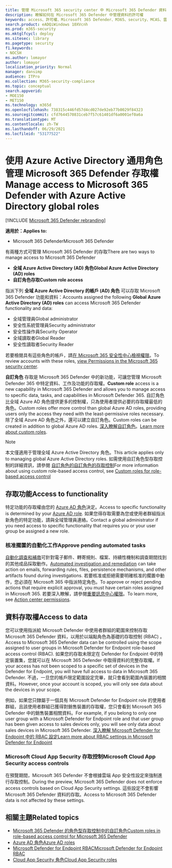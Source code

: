 ```yaml
---
title: 管理 Microsoft 365 security center 中 Microsoft 365 Defender 資料的存取權
description: 瞭解如何在 Microsoft 365 Defender 中管理資料的許可權
keywords: access、許可權、Microsoft 365 Defender、M365、security、MCAS、雲端 App 安全性、Microsoft Defender for 端點、範圍、範圍、RBAC
search.product: eADQiWindows 10XVcnh
ms.prod: m365-security
ms.mktglfcycl: deploy
ms.sitesec: library
ms.pagetype: security
f1.keywords:
- NOCSH
ms.author: lomayor
author: lomayor
localization_priority: Normal
manager: dansimp
audience: ITPro
ms.collection: M365-security-compliance
ms.topic: conceptual
search.appverid:
- MOE150
- MET150
ms.technology: m365d
ms.openlocfilehash: 738315c446fd57d4cd027de92eb77b0029f84323
ms.sourcegitcommit: cfd7644570831ceb7f57c61401df6a0001ef0a6a
ms.translationtype: MT
ms.contentlocale: zh-TW
ms.lasthandoff: 06/29/2021
ms.locfileid: "53177522"
---
```

# <a name="manage-access-to-microsoft-365-defender-with-azure-active-directory-global-roles"></a><span data-ttu-id="1b354-104">使用 Azure Active Directory 通用角色管理 Microsoft 365 Defender 存取權</span><span class="sxs-lookup"><span data-stu-id="1b354-104">Manage access to Microsoft 365 Defender with Azure Active Directory global roles</span></span>

[!INCLUDE [Microsoft 365 Defender rebranding](../includes/microsoft-defender.md)]


<span data-ttu-id="1b354-105">**適用於：**</span><span class="sxs-lookup"><span data-stu-id="1b354-105">**Applies to:**</span></span>
- <span data-ttu-id="1b354-106">Microsoft 365 Defender</span><span class="sxs-lookup"><span data-stu-id="1b354-106">Microsoft 365 Defender</span></span>

<span data-ttu-id="1b354-107">有兩種方式可管理 Microsoft 365 Defender 的存取</span><span class="sxs-lookup"><span data-stu-id="1b354-107">There are two ways to manage access to Microsoft 365 Defender</span></span>
- <span data-ttu-id="1b354-108">**全域 Azure Active Directory (AD) 角色**</span><span class="sxs-lookup"><span data-stu-id="1b354-108">**Global Azure Active Directory (AD) roles**</span></span>
- <span data-ttu-id="1b354-109">**自訂角色存取**</span><span class="sxs-lookup"><span data-stu-id="1b354-109">**Custom role access**</span></span>

<span data-ttu-id="1b354-110">指派下列 **全域 Azure Active Directory 的帳戶 (AD) 角色** 可以存取 Microsoft 365 Defender 功能和資料：</span><span class="sxs-lookup"><span data-stu-id="1b354-110">Accounts assigned the following **Global Azure Active Directory (AD) roles** can access Microsoft 365 Defender functionality and data:</span></span>
- <span data-ttu-id="1b354-111">全域管理員</span><span class="sxs-lookup"><span data-stu-id="1b354-111">Global administrator</span></span>
- <span data-ttu-id="1b354-112">安全性系統管理員</span><span class="sxs-lookup"><span data-stu-id="1b354-112">Security administrator</span></span>
- <span data-ttu-id="1b354-113">安全性操作員</span><span class="sxs-lookup"><span data-stu-id="1b354-113">Security Operator</span></span>
- <span data-ttu-id="1b354-114">全域讀取者</span><span class="sxs-lookup"><span data-stu-id="1b354-114">Global Reader</span></span>
- <span data-ttu-id="1b354-115">安全性讀取者</span><span class="sxs-lookup"><span data-stu-id="1b354-115">Security Reader</span></span>

<span data-ttu-id="1b354-116">若要檢閱具有這些角色的帳戶，請[在 Microsoft 365 安全性中心檢視權限](https://security.microsoft.com/permissions)。</span><span class="sxs-lookup"><span data-stu-id="1b354-116">To review accounts with these roles, [view Permissions in the Microsoft 365 security center](https://security.microsoft.com/permissions).</span></span>

<span data-ttu-id="1b354-117">**自訂角色** 存取是 Microsoft 365 Defender 中的新功能，可讓您管理 Microsoft Defender 365 中特定資料、工作及功能的存取權。</span><span class="sxs-lookup"><span data-stu-id="1b354-117">**Custom role** access is a new capability in Microsoft 365 Defender and allows you to manage access to specific data, tasks, and capabilities in Microsoft Defender 365.</span></span> <span data-ttu-id="1b354-118">自訂角色比全域 Azure AD 角色提供更多的控制權，只為使用者提供必要的存取權最低的角色。</span><span class="sxs-lookup"><span data-stu-id="1b354-118">Custom roles offer more control than global Azure AD roles, providing users only the access they need with the least-permissive roles necessary.</span></span>  <span data-ttu-id="1b354-119">除了全域 Azure AD 角色之外，還可以建立自訂角色。</span><span class="sxs-lookup"><span data-stu-id="1b354-119">Custom roles can be created in addition to global Azure AD roles.</span></span> <span data-ttu-id="1b354-120">[深入瞭解自訂角色](custom-roles.md)。</span><span class="sxs-lookup"><span data-stu-id="1b354-120">[Learn more about custom roles](custom-roles.md).</span></span>

> [!NOTE]
> <span data-ttu-id="1b354-121">本文僅適用于管理全域 Azure Active Directory 角色。</span><span class="sxs-lookup"><span data-stu-id="1b354-121">This article applies only to managing global Azure Active Directory roles.</span></span> <span data-ttu-id="1b354-122">如需使用自訂角色型存取控制的詳細資訊，請參閱 [自訂角色的自訂角色的存取控制](custom-roles.md)</span><span class="sxs-lookup"><span data-stu-id="1b354-122">For more information about using custom role-based access control, see [Custom roles for role-based access control](custom-roles.md)</span></span>

## <a name="access-to-functionality"></a><span data-ttu-id="1b354-123">存取功能</span><span class="sxs-lookup"><span data-stu-id="1b354-123">Access to functionality</span></span>
<span data-ttu-id="1b354-124">特定功能的存取權由您的 [Azure AD 角色](/azure/active-directory/users-groups-roles/directory-assign-admin-roles)決定。</span><span class="sxs-lookup"><span data-stu-id="1b354-124">Access to specific functionality is determined by your [Azure AD role](/azure/active-directory/users-groups-roles/directory-assign-admin-roles).</span></span> <span data-ttu-id="1b354-125">如果您得存取需要為您或使用者群組指派新角色的特定功能，請與全域管理員連絡。</span><span class="sxs-lookup"><span data-stu-id="1b354-125">Contact a global administrator if you need access to specific functionality that requires you or your user group be assigned a new role.</span></span>

### <a name="approve-pending-automated-tasks"></a><span data-ttu-id="1b354-126">核准擱置的自動化工作</span><span class="sxs-lookup"><span data-stu-id="1b354-126">Approve pending automated tasks</span></span>
<span data-ttu-id="1b354-127">[自動化調查和補救](m365d-autoir-actions.md)可針對電子郵件、轉寄規則、檔案、持續性機制和調查期間找到的其他成品採取動作。</span><span class="sxs-lookup"><span data-stu-id="1b354-127">[Automated investigation and remediation](m365d-autoir-actions.md) can take action on emails, forwarding rules, files, persistence mechanisms, and other artifacts found during investigations.</span></span> <span data-ttu-id="1b354-128">若要核准或拒絕需要明確核准的擱置中動作，您必須在 Microsoft 365 中指派特定角色。</span><span class="sxs-lookup"><span data-stu-id="1b354-128">To approve or reject pending actions that require explicit approval, you must have certain roles assigned in Microsoft 365.</span></span> <span data-ttu-id="1b354-129">若要深入瞭解，請參閱[重要訊息中心權限](m365d-action-center.md#required-permissions-for-action-center-tasks)。</span><span class="sxs-lookup"><span data-stu-id="1b354-129">To learn more, see [Action center permissions](m365d-action-center.md#required-permissions-for-action-center-tasks).</span></span>

## <a name="access-to-data"></a><span data-ttu-id="1b354-130">資料存取權</span><span class="sxs-lookup"><span data-stu-id="1b354-130">Access to data</span></span>
<span data-ttu-id="1b354-131">您可以使用指派給 Microsoft Defender 中使用者群組的範圍來控制存取 Microsoft 365 Defender 資料，以用於以端點角色為基礎的存取控制 (RBAC) 。</span><span class="sxs-lookup"><span data-stu-id="1b354-131">Access to Microsoft 365 Defender data can be controlled using the scope assigned to user groups in Microsoft Defender for Endpoint role-based access control (RBAC).</span></span> <span data-ttu-id="1b354-132">如果您的存取未限定在 Defender for Endpoint 中的特定裝置集，您就可以在 Microsoft 365 Defender 中取得資料的完整存取權。</span><span class="sxs-lookup"><span data-stu-id="1b354-132">If your access has not been scoped to a specific set of devices in the Defender for Endpoint, you will have full access to data in Microsoft 365 Defender.</span></span> <span data-ttu-id="1b354-133">不過，一旦您的帳戶限定範圍設定完畢，就只會看到範圍內裝置的相關資料。</span><span class="sxs-lookup"><span data-stu-id="1b354-133">However, once your account is scoped, you will only see data about the devices in your scope.</span></span>

<span data-ttu-id="1b354-134">例如，如果您只隸屬于一個具有 Microsoft Defender for Endpoint role 的使用者群組，且該使用者群組已獲得對銷售裝置的存取權，您只會看到 Microsoft 365 Defender 中的銷售裝置相關資料。</span><span class="sxs-lookup"><span data-stu-id="1b354-134">For example, if you belong to only one user group with a Microsoft Defender for Endpoint role and that user group has been given access to sales devices only, you will see only data about sales devices in Microsoft 365 Defender.</span></span> [<span data-ttu-id="1b354-135">深入瞭解 Microsoft Defender for Endpoint 中的 RBAC 設定</span><span class="sxs-lookup"><span data-stu-id="1b354-135">Learn more about RBAC settings in Microsoft Defender for Endpoint</span></span>](/windows/security/threat-protection/microsoft-defender-atp/rbac)

### <a name="microsoft-cloud-app-security-access-controls"></a><span data-ttu-id="1b354-136">Microsoft Cloud App Security 存取控制</span><span class="sxs-lookup"><span data-stu-id="1b354-136">Microsoft Cloud App Security access controls</span></span>
<span data-ttu-id="1b354-137">在預覽期間，Microsoft 365 Defender 不會根據雲端 App 安全性設定來強制進行存取控制。</span><span class="sxs-lookup"><span data-stu-id="1b354-137">During the preview, Microsoft 365 Defender does not enforce access controls based on  Cloud App Security settings.</span></span> <span data-ttu-id="1b354-138">這些設定不會影響 Microsoft 365 Defender 資料的存取。</span><span class="sxs-lookup"><span data-stu-id="1b354-138">Access to Microsoft 365 Defender data is not affected by these settings.</span></span>

## <a name="related-topics"></a><span data-ttu-id="1b354-139">相關主題</span><span class="sxs-lookup"><span data-stu-id="1b354-139">Related topics</span></span>
- [<span data-ttu-id="1b354-140">Microsoft 365 Defender 的角色型存取控制中的自訂角色</span><span class="sxs-lookup"><span data-stu-id="1b354-140">Custom roles in role-based access control for Microsoft 365 Defender</span></span>](custom-roles.md)
- [<span data-ttu-id="1b354-141">Azure AD 角色</span><span class="sxs-lookup"><span data-stu-id="1b354-141">Azure AD roles</span></span>](/azure/active-directory/users-groups-roles/directory-assign-admin-roles)
- [<span data-ttu-id="1b354-142">Microsoft Defender for Endpoint RBAC</span><span class="sxs-lookup"><span data-stu-id="1b354-142">Microsoft Defender for Endpoint RBAC</span></span>](/windows/security/threat-protection/microsoft-defender-atp/rbac)
- [<span data-ttu-id="1b354-143">Cloud App Security 角色</span><span class="sxs-lookup"><span data-stu-id="1b354-143">Cloud App Security roles</span></span>](/cloud-app-security/manage-admins)
